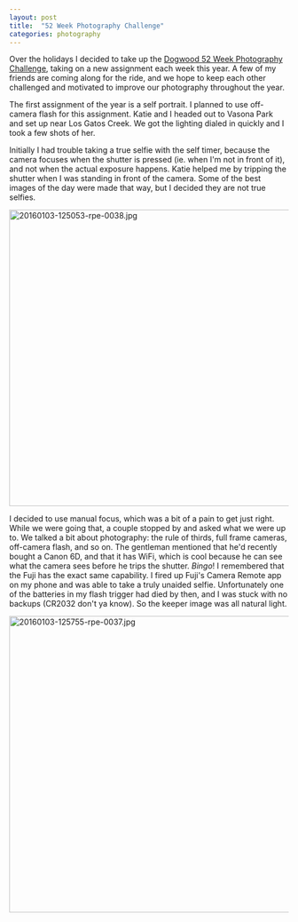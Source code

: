 ```yaml
---
layout: post
title:  "52 Week Photography Challenge"
categories: photography
---
```

Over the holidays I decided to take up the [Dogwood 52 Week Photography Challenge](http://dogwood.photography/52weekchallenge.html), taking on a new assignment each week this year. A few of my friends are coming along for the ride, and we hope to keep each other challenged and motivated to improve our photography throughout the year.

The first assignment of the year is a self portrait. I planned to use off-camera flash for this assignment. Katie and I headed out to Vasona Park and set up near Los Gatos Creek. We got the lighting dialed in quickly and I took a few shots of her. 

Initially I had trouble taking a true selfie with the self timer, because the camera focuses when the shutter is pressed (ie. when I'm not in front of it), and not when the actual exposure happens. Katie helped me by tripping the shutter when I was standing in front of the camera. Some of the best images of the day were made that way, but I decided they are not true selfies.

<a data-flickr-embed="true"  href="https://www.flickr.com/photos/41695401@N00/24050503612/in/dateposted-public/" title="20160103-125053-rpe-0038.jpg"><img src="https://farm2.staticflickr.com/1510/24050503612_996f0a5380_c.jpg" width="800" height="534" alt="20160103-125053-rpe-0038.jpg"></a><script async src="//embedr.flickr.com/assets/client-code.js" charset="utf-8"></script>

I decided to use manual focus, which was a bit of a pain to get just right. While we were going that, a couple stopped by and asked what we were up to. We talked a bit about photography: the rule of thirds, full frame cameras, off-camera flash, and so on. The gentleman mentioned that he'd recently bought a Canon 6D, and that it has WiFi, which is cool because he can see what the camera sees before he trips the shutter. _Bingo_! I remembered that the Fuji has the exact same capability. I fired up Fuji's Camera Remote app on my phone and was able to take a truly unaided selfie. Unfortunately one of the batteries in my flash trigger had died by then, and I was stuck with no backups (CR2032 don't ya know). So the keeper image was all natural light.

<a data-flickr-embed="true"  href="https://www.flickr.com/photos/41695401@N00/24158587585/in/dateposted-public/" title="20160103-125755-rpe-0037.jpg"><img src="https://farm2.staticflickr.com/1554/24158587585_3427548104_c.jpg" width="800" height="534" alt="20160103-125755-rpe-0037.jpg"></a><script async src="//embedr.flickr.com/assets/client-code.js" charset="utf-8"></script>
